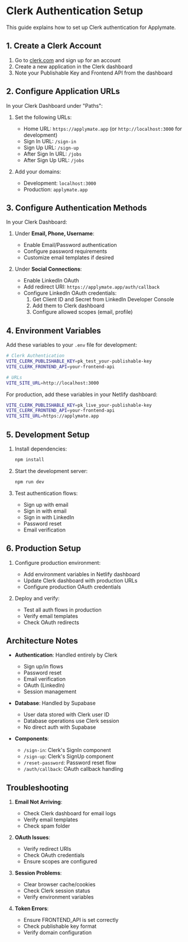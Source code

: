 # Clerk Authentication Setup

This guide explains how to set up Clerk authentication for Applymate.

## 1. Create a Clerk Account

1. Go to [clerk.com](https://clerk.com) and sign up for an account
2. Create a new application in the Clerk dashboard
3. Note your Publishable Key and Frontend API from the dashboard

## 2. Configure Application URLs

In your Clerk Dashboard under "Paths":

1. Set the following URLs:
   - Home URL: `https://applymate.app` (or `http://localhost:3000` for development)
   - Sign In URL: `/sign-in`
   - Sign Up URL: `/sign-up`
   - After Sign In URL: `/jobs`
   - After Sign Up URL: `/jobs`

2. Add your domains:
   - Development: `localhost:3000`
   - Production: `applymate.app`

## 3. Configure Authentication Methods

In your Clerk Dashboard:

1. Under **Email, Phone, Username**:
   - Enable Email/Password authentication
   - Configure password requirements
   - Customize email templates if desired

2. Under **Social Connections**:
   - Enable LinkedIn OAuth
   - Add redirect URI: `https://applymate.app/auth/callback`
   - Configure LinkedIn OAuth credentials:
     1. Get Client ID and Secret from LinkedIn Developer Console
     2. Add them to Clerk dashboard
     3. Configure allowed scopes (email, profile)

## 4. Environment Variables

Add these variables to your `.env` file for development:

```bash
# Clerk Authentication
VITE_CLERK_PUBLISHABLE_KEY=pk_test_your-publishable-key
VITE_CLERK_FRONTEND_API=your-frontend-api

# URLs
VITE_SITE_URL=http://localhost:3000
```

For production, add these variables in your Netlify dashboard:

```bash
VITE_CLERK_PUBLISHABLE_KEY=pk_live_your-publishable-key
VITE_CLERK_FRONTEND_API=your-frontend-api
VITE_SITE_URL=https://applymate.app
```

## 5. Development Setup

1. Install dependencies:
   ```bash
   npm install
   ```

2. Start the development server:
   ```bash
   npm run dev
   ```

3. Test authentication flows:
   - Sign up with email
   - Sign in with email
   - Sign in with LinkedIn
   - Password reset
   - Email verification

## 6. Production Setup

1. Configure production environment:
   - Add environment variables in Netlify dashboard
   - Update Clerk dashboard with production URLs
   - Configure production OAuth credentials

2. Deploy and verify:
   - Test all auth flows in production
   - Verify email templates
   - Check OAuth redirects

## Architecture Notes

- **Authentication**: Handled entirely by Clerk
  - Sign up/in flows
  - Password reset
  - Email verification
  - OAuth (LinkedIn)
  - Session management

- **Database**: Handled by Supabase
  - User data stored with Clerk user ID
  - Database operations use Clerk session
  - No direct auth with Supabase

- **Components**:
  - `/sign-in`: Clerk's SignIn component
  - `/sign-up`: Clerk's SignUp component
  - `/reset-password`: Password reset flow
  - `/auth/callback`: OAuth callback handling

## Troubleshooting

1. **Email Not Arriving**:
   - Check Clerk dashboard for email logs
   - Verify email templates
   - Check spam folder

2. **OAuth Issues**:
   - Verify redirect URIs
   - Check OAuth credentials
   - Ensure scopes are configured

3. **Session Problems**:
   - Clear browser cache/cookies
   - Check Clerk session status
   - Verify environment variables

4. **Token Errors**:
   - Ensure FRONTEND_API is set correctly
   - Check publishable key format
   - Verify domain configuration
